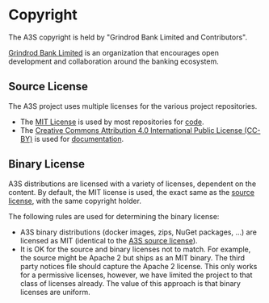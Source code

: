Copyright
=========

The A3S copyright is held by "Grindrod Bank Limited and Contributors". 

[Grindrod Bank Limited](https://www.grindrodbank.co.za/) is an organization that encourages open development and collaboration around the banking ecosystem.

Source License
--------------

The A3S project uses multiple licenses for the various project repositories.  

- The [MIT License](https://opensource.org/licenses/MIT) is used by most repositories for [code](https://github.com/GrindrodBank/A3S/). 
- The [Creative Commons Attribution 4.0 International Public License (CC-BY)](https://creativecommons.org/licenses/by/4.0/) is used for [documentation](https://github.com/GrindrodBank/A3S/blob/master/doc/). 

Binary License
--------------

A3S distributions are licensed with a variety of licenses, dependent on the content. By default, the MIT license is used, the exact same as the [source license](https://github.com/GrindrodBank/A3S/blob/master/LICENSE), with the same copyright holder. 

The following rules are used for determining the binary license:

- A3S binary distributions (docker images, zips, NuGet packages, …) are licensed as MIT (identical to the [A3S source license](https://github.com/GrindrodBank/A3S/blob/master/LICENSE)).
- It is OK for the source and binary licenses not to match. For example, the source might be Apache 2 but ships as an MIT binary.  The third party notices file should capture the Apache 2 license. This only works for a permissive licenses, however, we have limited the project to that class of licenses already. The value of this approach is that binary licenses are uniform.
